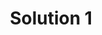 ---
title: "Solution 1"
github_url: "https://raw.githubusercontent.com/NumEconCopenhagen/exercises-2019/master/PS1/solution.ipynb"
weight: 11
---